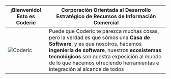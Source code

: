 
| ¡Bienvenido! Esto es Coderic | Corporación Orientada al Desarrollo Estratégico de Recursos de Información Comercial |
|---|---|
| ![Coderic](https://coderic.org/assets/coworker/images/logo@2x.png) | Puede que Coderic te parezca muchas cosas, pero la verdad es que sómos una **Casa de Software**, y es que nosotros, hacemos **ingeniería de software**, nuestros **ecosistemas tecnológicos** son nuestra exposición al mundo de lo que hacemos ofreciendo herramientas e integración al alcance de todos |
